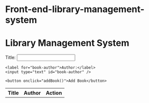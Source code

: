 # Front-end-library-management-system
<!DOCTYPE html>
<html>
<head>
  <title>Library Management System</title>
  <style>
    /* Add your custom CSS styles here */
  </style>
</head>
<body>
  <h1>Library Management System</h1>

  <div>
    <label for="book-title">Title:</label>
    <input type="text" id="book-title" />

    <label for="book-author">Author:</label>
    <input type="text" id="book-author" />

    <button onclick="addBook()">Add Book</button>
  </div>

  <table id="book-table">
    <tr>
      <th>Title</th>
      <th>Author</th>
      <th>Action</th>
    </tr>
  </table>

  <script>
    // Array to store book objects
    var books = [];

    function addBook() {
      var title = document.getElementById('book-title').value;
      var author = document.getElementById('book-author').value;

      // Create a book object
      var book = {
        title: title,
        author: author
      };

      // Add book to the array
      books.push(book);

      // Update the book table
      updateBookTable();

      // Clear the input fields
      document.getElementById('book-title').value = '';
      document.getElementById('book-author').value = '';
    }

    function removeBook(index) {
      // Remove the book from the array
      books.splice(index, 1);

      // Update the book table
      updateBookTable();
    }

    function updateBookTable() {
      var table = document.getElementById('book-table');

      // Clear existing rows
      while (table.rows.length > 1) {
        table.deleteRow(1);
      }

      // Add new rows
      for (var i = 0; i < books.length; i++) {
        var row = table.insertRow(-1);
        var titleCell = row.insertCell(0);
        var authorCell = row.insertCell(1);
        var actionCell = row.insertCell(2);

        titleCell.innerHTML = books[i].title;
        authorCell.innerHTML = books[i].author;
        actionCell.innerHTML = '<button onclick="removeBook(' + i + ')">Remove</button>';
      }
    }
  </script>
</body>
</html>
